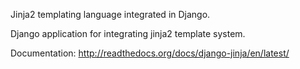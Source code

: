 Jinja2 templating language integrated in Django.

Django application for integrating jinja2 template system.

Documentation: <http://readthedocs.org/docs/django-jinja/en/latest/>
